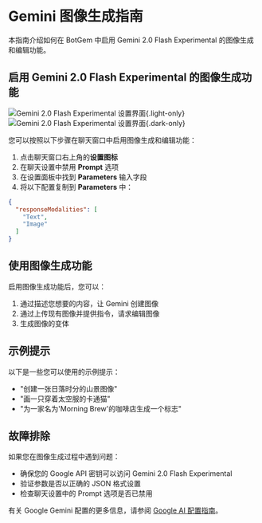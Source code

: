 # Gemini 图像生成指南

本指南介绍如何在 BotGem 中启用 Gemini 2.0 Flash Experimental 的图像生成和编辑功能。

## 启用 Gemini 2.0 Flash Experimental 的图像生成功能

![Gemini 2.0 Flash Experimental 设置界面](/gemini-2.0-flash-exp.png){.light-only}
![Gemini 2.0 Flash Experimental 设置界面](/gemini-2.0-flash-exp-dark.png){.dark-only}

您可以按照以下步骤在聊天窗口中启用图像生成和编辑功能：

1. 点击聊天窗口右上角的**设置图标**
2. 在聊天设置中禁用 **Prompt** 选项
3. 在设置面板中找到 **Parameters** 输入字段
4. 将以下配置复制到 **Parameters** 中：

```json
{
  "responseModalities": [
    "Text",
    "Image"
  ]
}
```

## 使用图像生成功能

启用图像生成功能后，您可以：

1. 通过描述您想要的内容，让 Gemini 创建图像
2. 通过上传现有图像并提供指令，请求编辑图像
3. 生成图像的变体

## 示例提示

以下是一些您可以使用的示例提示：

- "创建一张日落时分的山景图像"
- "画一只穿着太空服的卡通猫"
- "为一家名为'Morning Brew'的咖啡店生成一个标志"

## 故障排除

如果您在图像生成过程中遇到问题：

- 确保您的 Google API 密钥可以访问 Gemini 2.0 Flash Experimental
- 验证参数是否以正确的 JSON 格式设置
- 检查聊天设置中的 Prompt 选项是否已禁用

有关 Google Gemini 配置的更多信息，请参阅 [Google AI 配置指南](google-configuration.md)。
